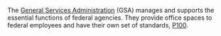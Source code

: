 The [General Services Administration](https://www.gsa.gov/) (GSA) manages and supports the essential functions of federal agencies. They provide office spaces to federal employees and have their own set of standards, [P100](https://www.gsa.gov/real-estate/design-construction/engineering-and-architecture/facilities-standards-p100-overview).
